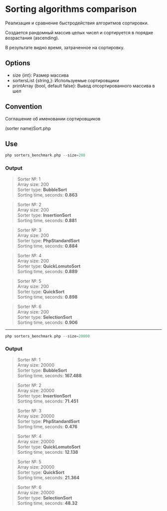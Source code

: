 # Sorting algorithms comparison

Реализация и сравнение быстродействия алгоритмов сортировки.

Создается рандомный массив целых чисел и сортируется в порядке возрастания 
(ascending).

В результате видно время, затраченное на сортировку.

## Options

- size {int}: Размер массива 
- sortersList {string,}: Используемые сортировщики
- printArray {bool, default false}: Вывод отсортированного массива в шел

## Convention

Соглашение об именовании сортировщиков

(sorter name)Sort.php

## Use

```php
php sorters_benchmark.php --size=200 
```

### Output

>Sorter №: 1\
>Array size: 200\
>Sorter type: **BubbleSort**\
>Sorting time, seconds: **0.863**

>Sorter №: 2\
>Array size: 200\
>Sorter type: **InsertionSort**\
>Sorting time, seconds: **0.881**

>Sorter №: 3\
>Array size: 200\
>Sorter type: **PhpStandardSort**\
>Sorting time, seconds: **0.884**

>Sorter №: 4\
>Array size: 200\
>Sorter type: **QuickLomutoSort**\
>Sorting time, seconds: **0.889**

>Sorter №: 5\
>Array size: 200\
>Sorter type: **QuickSort**\
>Sorting time, seconds: **0.898**

>Sorter №: 6\
>Array size: 200\
>Sorter type: **SelectionSort**\
>Sorting time, seconds: **0.906**

---

```php
php sorters_benchmark.php --size=20000 
```

### Output

>Sorter №: 1\
>Array size: 20000\
>Sorter type: **BubbleSort**\
>Sorting time, seconds: **167.488**

>Sorter №: 2\
>Array size: 20000\
>Sorter type: **InsertionSort**\
>Sorting time, seconds: **71.451**

>Sorter №: 3\
>Array size: 20000\
>Sorter type: **PhpStandardSort**\
>Sorting time, seconds: **0.476**

>Sorter №: 4\
>Array size: 20000\
>Sorter type: **QuickLomutoSort**\
>Sorting time, seconds: **12.138**

>Sorter №: 5\
>Array size: 20000\
>Sorter type: **QuickSort**\
>Sorting time, seconds: **21.364**

>Sorter №: 6\
>Array size: 20000\
>Sorter type: **SelectionSort**\
>Sorting time, seconds: **48.32**
